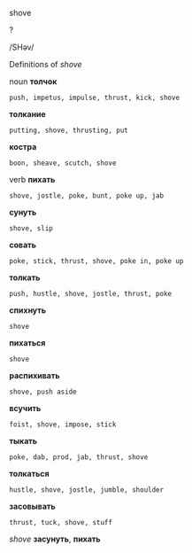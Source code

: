shove

?

/SHəv/

Definitions of _shove_

noun
**толчок**

    push, impetus, impulse, thrust, kick, shove
**толкание**

    putting, shove, thrusting, put
**костра**

    boon, sheave, scutch, shove

verb
**пихать**

    shove, jostle, poke, bunt, poke up, jab
**сунуть**

    shove, slip
**совать**

    poke, stick, thrust, shove, poke in, poke up
**толкать**

    push, hustle, shove, jostle, thrust, poke
**спихнуть**

    shove
**пихаться**

    shove
**распихивать**

    shove, push aside
**всучить**

    foist, shove, impose, stick
**тыкать**

    poke, dab, prod, jab, thrust, shove
**толкаться**

    hustle, shove, jostle, jumble, shoulder
**засовывать**

    thrust, tuck, shove, stuff

_shove_
**засунуть**, **пихать**